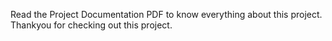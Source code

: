 Read the Project Documentation PDF to know everything about this project.
Thankyou for checking out this project.
